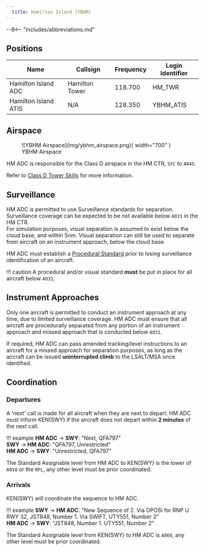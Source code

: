 ```yaml
---
  title: Hamilton Island (YBHM)
---
```


--8<-- "includes/abbreviations.md"

## Positions

| Name | Callsign | Frequency | Login Identifier |
| ---- | -------- | --------- | ---------------- |
| Hamilton Island ADC | Hamilton Tower | 118.700 | HM_TWR |
| Hamilton Island ATIS | N/A | 128.350 | YBHM_ATIS |

## Airspace

<figure markdown>
![YBHM Airspace](img/ybhm_airspace.png){ width="700" }
  <figcaption>YBHM Airspace</figcaption>
</figure>

HM ADC is responsible for the Class D airspace in the HM CTR, `SFC` to `A045`.

Refer to [Class D Tower Skills](../../controller-skills/classdtwr) for more information.

## Surveillance
HM ADC is permitted to use Surveillance standards for separation. Surveillance coverage can be expected to be not available below `A031` in the HM CTR.  
For simulation purposes, visual separation is assumed to exist below the cloud base, and within 5nm. Visual separation can still be used to separate from aircraft on an instrument approach, below the cloud base.

HM ADC must establish a [Procedural Standard](../../controller-skills/classdtwr/#standards) prior to losing surveillance identification of an aircraft.

!!! caution
    A procedural and/or visual standard **must** be put in place for all aircraft below `A031`.

## Instrument Approaches
Only one aircraft is permitted to conduct an instrument approach at any time, due to limited surveillance coverage. HM ADC must ensure that all aircraft are procedurally separated from any portion of an instrument approach and missed approach that is conducted below `A031`.  

If required, HM ADC can pass amended tracking/level instructions to an aircraft for a missed approach for separation purposes, as long as the aircraft can be issued **uninterrupted climb** to the LSALT/MSA once identified.

## Coordination
### Departures
A 'next' call is made for all aircraft when they are next to depart. HM ADC must inform KEN(SWY) if the aircraft does not depart within **2 minutes** of the next call.

!!! example
    <span class="hotline">**HM ADC** -> **SWY**</span>: "Next, QFA797"  
    <span class="hotline">**SWY** -> **HM ADC**</span>: "QFA797, Unrestricted"  
    <span class="hotline">**HM ADC** -> **SWY**</span>: "Unrestricted, QFA797"

The Standard Assignable level from HM ADC to KEN(SWY) is the lower of `A050` or the `RFL`, any other level must be prior coordinated.
### Arrivals
KEN(SWY) will coordinate the sequence to HM ADC.

!!! example
    <span class="coldline">**SWY** -> **HM ADC**</span>: "New Sequence of 2. Via OPOSI for RNP U RWY 32, JST848, Number 1. Via SWIFT, UTY551, Number 2”  
    <span class="coldline">**HM ADC** -> **SWY**</span>: "JST848, Number 1. UTY551, Number 2"  

The Standard Assignable level from KEN(SWY) to HM ADC is `A060`, any other level must be prior coordinated.